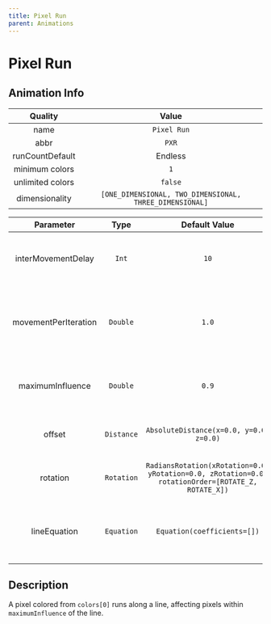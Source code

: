 ```yaml
---
title: Pixel Run
parent: Animations
---
```


<!-- THIS FILE IS AUTOMATICALLY GENERATED -->
<!-- MAKE CHANGES TO THE AnimationInfo INSTANCE ASSOCIATED WITH THIS ANIMATION -->

# Pixel Run

## Animation Info

|Quality|Value|
|:-:|:-:|
|name|`Pixel Run`|
|abbr|`PXR`|
|runCountDefault|Endless|
|minimum colors|`1`|
|unlimited colors|`false`|
|dimensionality|`[ONE_DIMENSIONAL, TWO_DIMENSIONAL, THREE_DIMENSIONAL]`|

|Parameter|Type|Default Value|Description|
|:-:|:-:|:-:|:-:|
|interMovementDelay|`Int`|`10`|Delay between movements in the animation|
|movementPerIteration|`Double`|`1.0`|How far to move along the X axis during each iteration of the animation|
|maximumInfluence|`Double`|`0.9`|How far away from the line a pixel can be affected|
|offset|`Distance`|`AbsoluteDistance(x=0.0, y=0.0, z=0.0)`|Offset of the line in the XYZ directions|
|rotation|`Rotation`|`RadiansRotation(xRotation=0.0, yRotation=0.0, zRotation=0.0, rotationOrder=[ROTATE_Z, ROTATE_X])`|Rotation of the line around the XYZ axes|
|lineEquation|`Equation`|`Equation(coefficients=[])`|The equation representing the line the the pixel will follow|

## Description
A pixel colored from `colors[0]` runs along a line, affecting pixels within `maximumInfluence` of the line.

